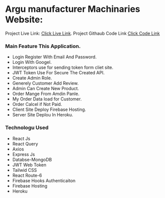 # Argu manufacturer Machinaries Website:

Project Live Link: [Click Live Link](https://argo-machineries.web.app/).
Project Githaub Code Link [Click Code Link](https://github.com/programming-hero-web-course1/manufacturer-website-client-side-ahmmedrasel-dev/)

### Main Feature This Application.

-  Login Register With Email And Password.
-  Login With Googel.
-  Interceptors use for sending token form cliet site.
-  JWT Token Use For Secure The Created API.
-  Create Admin Role.
-  Generely Customer Add Review.
-  Admin Can Create New Product.
-  Order Mange From Amdin Panle.
-  My Order Data load for Customer.
-  Order Calcel if Not Paid.
-  Client Site Deploy Firebase Hosting.
-  Server Site Deplou In Heroku.

### Technologu Used

-  React Js
-  React Query
-  Axios
-  Express Js
-  Databse-MongoDB
-  JWT Web Token
-  Tailwid CSS
-  React Route-6
-  Firebase Hooks Authenticaiton
-  Firebase Hosting
-  Heroku
